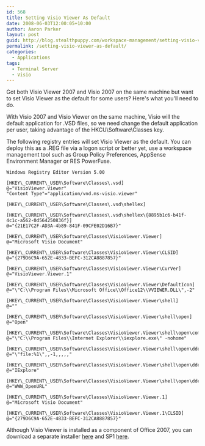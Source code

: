 ```yaml
---
id: 568
title: Setting Visio Viewer As Default
date: 2008-06-03T12:00:05+10:00
author: Aaron Parker
layout: post
guid: http://blog.stealthpuppy.com/workspace-management/setting-visio-viewer-as-default
permalink: /setting-visio-viewer-as-default/
categories:
  - Applications
tags:
  - Terminal Server
  - Visio
---
```

Got both Visio Viewer 2007 and Visio 2007 on the same machine but want to set Visio Viewer as the default for some users? Here's what you'll need to do.

With Visio 2007 and Visio Viewer on the same machine, Visio will the default application for .VSD files, so we need change the default application per user, taking advantage of the HKCU\Software\Classes key.

The following registry entries will set Visio Viewer as the default. You can deploy this as a .REG file via a logon script or better yet, use a workspace management tool such as Group Policy Preferences, AppSense Environment Manager or RES PowerFuse.

```
Windows Registry Editor Version 5.00

[HKEY\_CURRENT\_USER\Software\Classes\.vsd]  
@="VisioViewer.Viewer"  
"Content Type"="application/vnd.ms-visio.viewer"

[HKEY\_CURRENT\_USER\Software\Classes\.vsd\shellex]

[HKEY\_CURRENT\_USER\Software\Classes\.vsd\shellex\{8895b1c6-b41f-4c1c-a562-0d564250836f}]  
@="{21E17C2F-AD3A-4b89-841F-09CFE02D16B7}"

[HKEY\_CURRENT\_USER\Software\Classes\VisioViewer.Viewer]  
@="Microsoft Visio Document"

[HKEY\_CURRENT\_USER\Software\Classes\VisioViewer.Viewer\CLSID]  
@="{279D6C9A-652E-4833-BEFC-312CA8887857}"

[HKEY\_CURRENT\_USER\Software\Classes\VisioViewer.Viewer\CurVer]  
@="VisioViewer.Viewer.1"

[HKEY\_CURRENT\_USER\Software\Classes\VisioViewer.Viewer\DefaultIcon]  
@="\"C:\\Program Files\\Microsoft Office\\Office12\\VVIEWER.DLL\",-2"

[HKEY\_CURRENT\_USER\Software\Classes\VisioViewer.Viewer\shell]  
@=""

[HKEY\_CURRENT\_USER\Software\Classes\VisioViewer.Viewer\shell\open]  
@="Open"

[HKEY\_CURRENT\_USER\Software\Classes\VisioViewer.Viewer\shell\open\command]  
@="\"C:\\Program Files\\Internet Explorer\\iexplore.exe\" -nohome"

[HKEY\_CURRENT\_USER\Software\Classes\VisioViewer.Viewer\shell\open\ddeexec]  
@="\"file:%1\",,-1,,,,,"

[HKEY\_CURRENT\_USER\Software\Classes\VisioViewer.Viewer\shell\open\ddeexec\Application]  
@="IExplore"

[HKEY\_CURRENT\_USER\Software\Classes\VisioViewer.Viewer\shell\open\ddeexec\Topic]  
@="WWW_OpenURL"

[HKEY\_CURRENT\_USER\Software\Classes\VisioViewer.Viewer.1]  
@="Microsoft Visio Document"

[HKEY\_CURRENT\_USER\Software\Classes\VisioViewer.Viewer.1\CLSID]  
@="{279D6C9A-652E-4833-BEFC-312CA8887857}"  
```

Although Visio Viewer is installed as a component of Office 2007, you can download a separate installer [here](http://www.microsoft.com/downloads/details.aspx?FamilyID=d88e4542-b174-4198-ae31-6884e9edd524&DisplayLang=en) and SP1 [here](http://www.microsoft.com/downloads/details.aspx?FamilyID=14c4de7e-d940-45ec-8d56-ec2fcdf346a5&DisplayLang=en).
